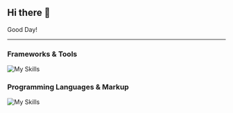 ## Hi there 👋

<!--
**sambasivareddy-ch/sambasivareddy-ch** is a ✨ _special_ ✨ repository because its `README.md` (this file) appears on your GitHub profile.

Here are some ideas to get you started:

- 🔭 I’m currently working on ...
- 🌱 I’m currently learning ...
- 👯 I’m looking to collaborate on ...
- 🤔 I’m looking for help with ...
- 💬 Ask me about ...
- 📫 How to reach me: ...
- 😄 Pronouns: ...
- ⚡ Fun fact: ...
-->
Good Day!<hr>

### Frameworks & Tools
![My Skills](https://skillicons.dev/icons?i=go,nodejs,react,docker,expressjs,postgres,mongodb,git,sass,figma)

### Programming Languages & Markup
![My Skills](https://skillicons.dev/icons?i=go,javascript,python,c,java,cpp,html,css)
